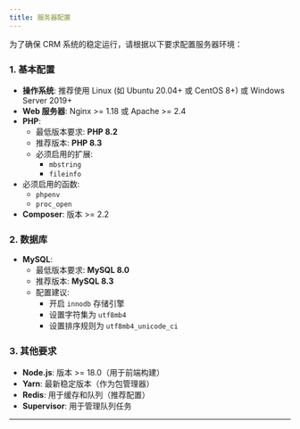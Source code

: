```yaml
---
title: 服务器配置
---
```


为了确保 CRM 系统的稳定运行，请根据以下要求配置服务器环境：

### 1. 基本配置

- **操作系统**: 推荐使用 Linux (如 Ubuntu 20.04+ 或 CentOS 8+) 或 Windows Server 2019+
- **Web 服务器**: Nginx >= 1.18 或 Apache >= 2.4
- **PHP**:
  - 最低版本要求: **PHP 8.2**
  - 推荐版本: **PHP 8.3**
  - 必须启用的扩展:
    - `mbstring`
    - `fileinfo`
- 必须启用的函数:
    - `phpenv`
    - `proc_open`
- **Composer**: 版本 >= 2.2

### 2. 数据库

- **MySQL**:
  - 最低版本要求: **MySQL 8.0**
  - 推荐版本: **MySQL 8.3**
  - 配置建议:
    - 开启 `innodb` 存储引擎
    - 设置字符集为 `utf8mb4`
    - 设置排序规则为 `utf8mb4_unicode_ci`

### 3. 其他要求

- **Node.js**: 版本 >= 18.0（用于前端构建）
- **Yarn**: 最新稳定版本（作为包管理器）
- **Redis**: 用于缓存和队列（推荐配置）
- **Supervisor**: 用于管理队列任务

---